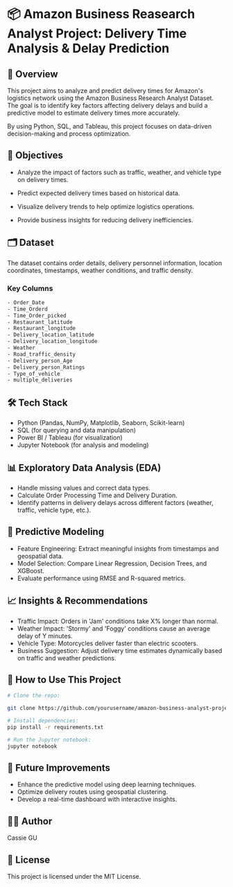 # 📦 Amazon Business Reasearch Analyst Project: Delivery Time Analysis & Delay Prediction

## 📌 Overview

This project aims to analyze and predict delivery times for Amazon's logistics network using the Amazon Business Research Analyst Dataset. The goal is to identify key factors affecting delivery delays and build a predictive model to estimate delivery times more accurately.

By using Python, SQL, and Tableau, this project focuses on data-driven decision-making and process optimization.

## 🎯 Objectives

- Analyze the impact of factors such as traffic, weather, and vehicle type on delivery times.

- Predict expected delivery times based on historical data.

- Visualize delivery trends to help optimize logistics operations.

- Provide business insights for reducing delivery inefficiencies.

## 🗂 Dataset

The dataset contains order details, delivery personnel information, location coordinates, timestamps, weather conditions, and traffic density.

### Key Columns

```bash
- Order_Date
- Time_Orderd
- Time_Order_picked
- Restaurant_latitude
- Restaurant_longitude
- Delivery_location_latitude
- Delivery_location_longitude
- Weather
- Road_traffic_density
- Delivery_person_Age
- Delivery_person_Ratings
- Type_of_vehicle
- multiple_deliveries
```

## 🛠 Tech Stack

- Python (Pandas, NumPy, Matplotlib, Seaborn, Scikit-learn)
- SQL (for querying and data manipulation)
- Power BI / Tableau (for visualization)
- Jupyter Notebook (for analysis and modeling)

## 📊 Exploratory Data Analysis (EDA)

- Handle missing values and correct data types.
- Calculate Order Processing Time and Delivery Duration.
- Identify patterns in delivery delays across different factors (weather, traffic, vehicle type, etc.).

## 🔮 Predictive Modeling

- Feature Engineering: Extract meaningful insights from timestamps and geospatial data.
- Model Selection: Compare Linear Regression, Decision Trees, and XGBoost.
- Evaluate performance using RMSE and R-squared metrics.

## 📈 Insights & Recommendations

- Traffic Impact: Orders in 'Jam' conditions take X% longer than normal.
- Weather Impact: 'Stormy' and 'Foggy' conditions cause an average delay of Y minutes.
- Vehicle Type: Motorcycles deliver faster than electric scooters.
- Business Suggestion: Adjust delivery time estimates dynamically based on traffic and weather predictions.

## 🚀 How to Use This Project

```bash
# Clone the repo:

git clone https://github.com/yourusername/amazon-business-analyst-project.git

# Install dependencies:
pip install -r requirements.txt

# Run the Jupyter notebook:
jupyter notebook
```

## 📌 Future Improvements

- Enhance the predictive model using deep learning techniques.
- Optimize delivery routes using geospatial clustering.
- Develop a real-time dashboard with interactive insights.

## 👨‍💻 Author

Cassie GU

## 📜 License

This project is licensed under the MIT License.
